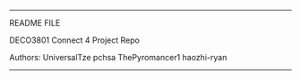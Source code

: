--------------------------------------------------------------------
README FILE

DECO3801 Connect 4 Project Repo 

Authors: 
UniversalTze 
pchsa
ThePyromancer1
haozhi-ryan




--------------------------------------------------------------------
